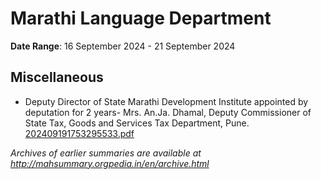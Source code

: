 # Marathi Language Department

**Date Range**: 16 September 2024 - 21 September 2024


## Miscellaneous
- Deputy Director of State Marathi Development Institute appointed by deputation for 2 years- Mrs. An.Ja. Dhamal, Deputy Commissioner of State Tax, Goods and Services Tax Department, Pune.\
  [202409191753295533.pdf](https://gr.maharashtra.gov.in/Site/Upload/Government%20Resolutions/English/202409191753295533.pdf)


*Archives of earlier summaries are available at http://mahsummary.orgpedia.in/en/archive.html*